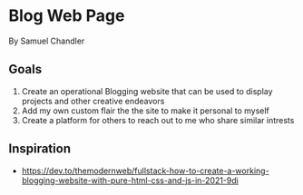 # Blog Web Page
By Samuel Chandler

## Goals 
1. Create an operational Blogging website that can be used to display projects and other creative endeavors
2. Add my own custom flair the the site to make it personal to myself 
3. Create a platform for others to reach out to me who share similar intrests 

## Inspiration
   - https://dev.to/themodernweb/fullstack-how-to-create-a-working-blogging-website-with-pure-html-css-and-js-in-2021-9di

